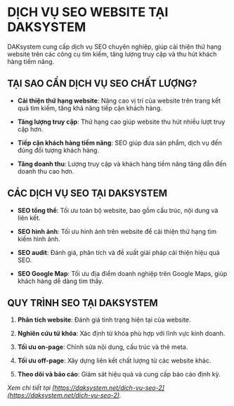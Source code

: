# DỊCH VỤ SEO WEBSITE TẠI DAKSYSTEM

DAKsystem cung cấp dịch vụ SEO chuyên nghiệp, giúp cải thiện thứ hạng website trên các công cụ tìm kiếm, tăng lượng truy cập và thu hút khách hàng tiềm năng.

## TẠI SAO CẦN DỊCH VỤ SEO CHẤT LƯỢNG?

- **Cải thiện thứ hạng website**: Nâng cao vị trí của website trên trang kết quả tìm kiếm, tăng khả năng tiếp cận khách hàng.

- **Tăng lượng truy cập**: Thứ hạng cao giúp website thu hút nhiều lượt truy cập hơn.

- **Tiếp cận khách hàng tiềm năng**: SEO giúp đưa sản phẩm, dịch vụ đến đúng đối tượng khách hàng.

- **Tăng doanh thu**: Lượng truy cập và khách hàng tiềm năng tăng dẫn đến doanh thu cao hơn.

## CÁC DỊCH VỤ SEO TẠI DAKSYSTEM

- **SEO tổng thể**: Tối ưu toàn bộ website, bao gồm cấu trúc, nội dung và liên kết.

- **SEO hình ảnh**: Tối ưu hình ảnh trên website để cải thiện thứ hạng tìm kiếm hình ảnh.

- **SEO audit**: Đánh giá, phân tích và đề xuất giải pháp cải thiện hiệu quả SEO.

- **SEO Google Map**: Tối ưu địa điểm doanh nghiệp trên Google Maps, giúp khách hàng dễ dàng tìm thấy.

## QUY TRÌNH SEO TẠI DAKSYSTEM

1. **Phân tích website**: Đánh giá tình trạng hiện tại của website.

2. **Nghiên cứu từ khóa**: Xác định từ khóa phù hợp với lĩnh vực kinh doanh.

3. **Tối ưu on-page**: Chỉnh sửa nội dung, cấu trúc và thẻ meta.

4. **Tối ưu off-page**: Xây dựng liên kết chất lượng từ các website khác.

5. **Theo dõi và báo cáo**: Giám sát hiệu quả và cung cấp báo cáo định kỳ.

*Xem chi tiết tại [https://daksystem.net/dich-vu-seo-2](https://daksystem.net/dich-vu-seo-2).*
